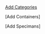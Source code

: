 [Add Categories](https://github.com/hmislk/hmis/wiki/Add-Category)

[Add Containers]

[Add Specimans]